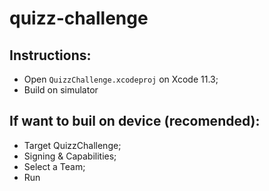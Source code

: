 # quizz-challenge

## Instructions:
- Open `QuizzChallenge.xcodeproj` on Xcode 11.3;
- Build on simulator


## If want to buil on device (recomended):
- Target QuizzChallenge;
- Signing & Capabilities;
- Select a Team;
- Run
